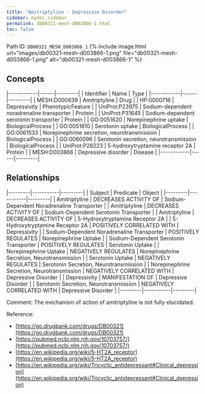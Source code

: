 ```yaml
---
title: "Amitriptyline - Depressive Disorder"
sidebar: mydoc_sidebar
permalink: db00321-mesh-d003866-1.html
toc: false 
---
```



Path ID: `DB00321_MESH_D003866_1`
{% include image.html url="images/db00321-mesh-d003866-1.png" file="db00321-mesh-d003866-1.png" alt="db00321-mesh-d003866-1" %}

## Concepts

|------------|------|---------|
| Identifier | Name | Type    |
|------------|------|---------|
| MESH:D000639 | Amitriptyline | Drug |
| HP:0000716 | Depressivity | PhenotypicFeature |
| UniProt:P23975 | Sodium-dependent noradrenaline transporter | Protein |
| UniProt:P31645 | Sodium-dependent serotonin transporter | Protein |
| GO:0051620 | Norepinephrine uptake | BiologicalProcess |
| GO:0051610 | Serotonin uptake | BiologicalProcess |
| GO:0061533 | Norepinephrine secretion, neurotransmission | BiologicalProcess |
| GO:0060096 | Serotonin secretion, neurotransmission | BiologicalProcess |
| UniProt:P28223 | 5-hydroxytryptamine receptor 2A | Protein |
| MESH:D003866 | Depressive disorder | Disease |
|------------|------|---------|

## Relationships

|---------|-----------|---------|
| Subject | Predicate | Object  |
|---------|-----------|---------|
| Amitriptyline | DECREASES ACTIVITY OF | Sodium-Dependent Noradrenaline Transporter |
| Amitriptyline | DECREASES ACTIVITY OF | Sodium-Dependent Serotonin Transporter |
| Amitriptyline | DECREASES ACTIVITY OF | 5-Hydroxytryptamine Receptor 2A |
| 5-Hydroxytryptamine Receptor 2A | POSITIVELY CORRELATED WITH | Depressivity |
| Sodium-Dependent Noradrenaline Transporter | POSITIVELY REGULATES | Norepinephrine Uptake |
| Sodium-Dependent Serotonin Transporter | POSITIVELY REGULATES | Serotonin Uptake |
| Norepinephrine Uptake | NEGATIVELY REGULATES | Norepinephrine Secretion, Neurotransmission |
| Serotonin Uptake | NEGATIVELY REGULATES | Serotonin Secretion, Neurotransmission |
| Norepinephrine Secretion, Neurotransmission | NEGATIVELY CORRELATED WITH | Depressive Disorder |
| Depressivity | MANIFESTATION OF | Depressive Disorder |
| Serotonin Secretion, Neurotransmission | NEGATIVELY CORRELATED WITH | Depressive Disorder |
|---------|-----------|---------|

Comment: The mechanism of action of amitriptyline is not fully elucidated.

Reference: 
  - [https://go.drugbank.com/drugs/DB00321](https://go.drugbank.com/drugs/DB00321)
  - [https://pubmed.ncbi.nlm.nih.gov/10703757/](https://pubmed.ncbi.nlm.nih.gov/10703757/)
  - [https://en.wikipedia.org/wiki/5-HT2A_receptor](https://en.wikipedia.org/wiki/5-HT2A_receptor)
  - [https://en.wikipedia.org/wiki/Tricyclic_antidepressant#Clinical_depression](https://en.wikipedia.org/wiki/Tricyclic_antidepressant#Clinical_depression)
